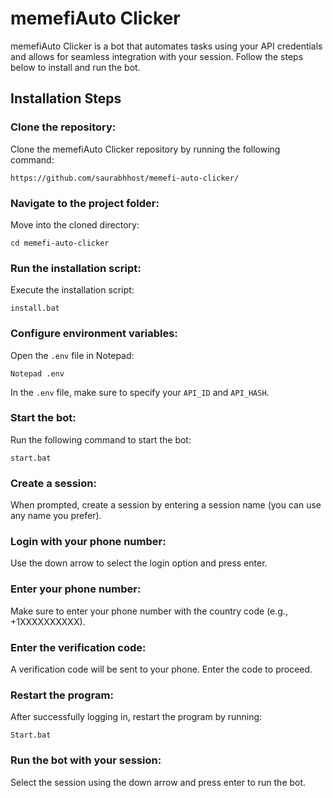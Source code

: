 <!DOCTYPE html>
<html lang="en">
<head>
    <meta charset="UTF-8">
    <meta name="viewport" content="width=device-width, initial-scale=1.0">
  
</head>
<body>
    <h1>memefiAuto Clicker</h1>
    <p>memefiAuto Clicker is a bot that automates tasks using your API credentials and allows for seamless integration with your session. Follow the steps below to install and run the bot.</p>
    
  <h2>Installation Steps</h2>
    
  <h3>Clone the repository:</h3>
    <p>Clone the memefiAuto Clicker repository by running the following command:</p>
    <pre><code>https://github.com/saurabhhost/memefi-auto-clicker/</code></pre>
    
  <h3>Navigate to the project folder:</h3>
    <p>Move into the cloned directory:</p>
    <pre><code>cd memefi-auto-clicker</code></pre>
    
  <h3>Run the installation script:</h3>
    <p>Execute the installation script:</p>
    <pre><code>install.bat</code></pre>
    
  <h3>Configure environment variables:</h3>
    <p>Open the <code>.env</code> file in Notepad:</p>
    <pre><code>Notepad .env</code></pre>
    <p>In the <code>.env</code> file, make sure to specify your <code>API_ID</code> and <code>API_HASH</code>.</p>
    
  <h3>Start the bot:</h3>
    <p>Run the following command to start the bot:</p>
    <pre><code>start.bat</code></pre>
    
  <h3>Create a session:</h3>
    <p>When prompted, create a session by entering a session name (you can use any name you prefer).</p>
    
  <h3>Login with your phone number:</h3>
    <p>Use the down arrow to select the login option and press enter.</p>
    
  <h3>Enter your phone number:</h3>
    <p>Make sure to enter your phone number with the country code (e.g., +1XXXXXXXXXX).</p>
    
  <h3>Enter the verification code:</h3>
    <p>A verification code will be sent to your phone. Enter the code to proceed.</p>
    
  <h3>Restart the program:</h3>
    <p>After successfully logging in, restart the program by running:</p>
    <pre><code>Start.bat</code></pre>
    
  <h3>Run the bot with your session:</h3>
    <p>Select the session using the down arrow and press enter to run the bot.</p>
    
</body>
</html>
